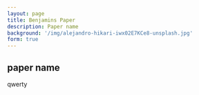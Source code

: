 ```yaml
---
layout: page
title: Benjamins Paper
description: Paper name
background: '/img/alejandro-hikari-iwx02E7KCe8-unsplash.jpg'
form: true
---
```


## paper name

qwerty


